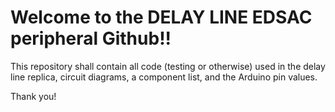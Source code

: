 # Welcome to the DELAY LINE EDSAC peripheral Github!!

This repository shall contain all code (testing or otherwise) used in the delay line replica, circuit diagrams, a component list, and the Arduino pin values.

Thank you!